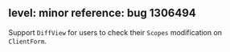 level: minor
reference: bug 1306494
---
Support `DiffView` for users to check their `Scopes` modification on `ClientForm`.
